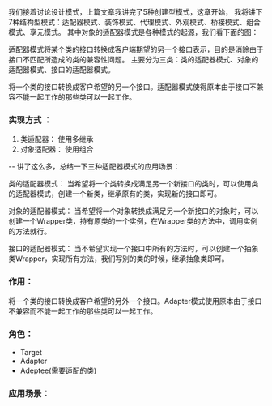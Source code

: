 我们接着讨论设计模式，上篇文章我讲完了5种创建型模式，这章开始，
我将讲下7种结构型模式：适配器模式、装饰模式、代理模式、外观模式、桥接模式、组合模式、享元模式。
其中对象的适配器模式是各种模式的起源，我们看下面的图：



适配器模式将某个类的接口转换成客户端期望的另一个接口表示，目的是消除由于接口不匹配所造成的类的兼容性问题。
主要分为三类：类的适配器模式、对象的适配器模式、接口的适配器模式。

将一个类的接口转换成客户希望的另一个接口。适配器模式使得原本由于接口不兼容不能一起工作的那些类可以一起工作。
### 实现方式 ：
1. 类适配器： 使用多继承
2. 对象适配器： 使用组合



--
讲了这么多，总结一下三种适配器模式的应用场景：

类的适配器模式：
    当希望将一个类转换成满足另一个新接口的类时，可以使用类的适配器模式，创建一个新类，继承原有的类，实现新的接口即可。

对象的适配器模式：
    当希望将一个对象转换成满足另一个新接口的对象时，可以创建一个Wrapper类，持有原类的一个实例，在Wrapper类的方法中，调用实例的方法就行。

接口的适配器模式：
    当不希望实现一个接口中所有的方法时，可以创建一个抽象类Wrapper，实现所有方法，我们写别的类的时候，继承抽象类即可。


### 作用：
将一个类的接口转换成客户希望的另外一个接口。Adapter模式使用原本由于接口不兼容而不能一起工作的那些类可以一起工作。

### 角色：
* Target
* Adapter
* Adeptee(需要适配的类)



### 应用场景：
